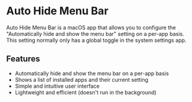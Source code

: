 # Auto Hide Menu Bar

Auto Hide Menu Bar is a macOS app that allows you to configure the "Automatically hide and show the menu bar" setting on a per-app basis. This setting normally only has a global toggle in the system settings app.

## Features

- Automatically hide and show the menu bar on a per-app basis
- Shows a list of installed apps and their current setting
- Simple and intuitive user interface
- Lightweight and efficient (doesn't run in the background)
